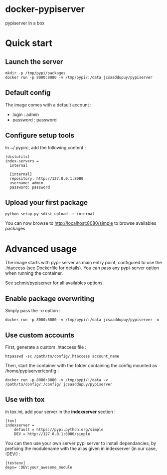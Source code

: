 docker-pypiserver
=================

pypiserver in a box


# Quick start

## Launch the server

    mkdir -p /tmp/pypi/packages
    docker run -p 8080:8080 -v /tmp/pypi/:/data jcsaaddupuy/pypiserver

## Default config

The image comes with a default account :

- login : admin
- password : password

## Configure setup tools

In ~/.pypirc, add the following content :

    [distutils]
    index-servers =
      internal

      [internal]
      repository: http://127.0.0.1:8080
      username: admin
      password: password

## Upload  your first package

```
python setup.py sdist upload -r internal
```

You can now browse to [http://localhost:8080/simple](http://localhost:8080/simple)
to browse availables packages



# Advanced usage

The image starts with pypi-server as main entry point, configured to use the
.htaccess (see Dockerfile for details). You can pass any pypi-server option when
running the container.

See [schmir/pypiserver](https://github.com/schmir/pypiserver) for all availables
options.

## Enable package overwriting

Simply pass the _-o_ option :

    docker run -p 8080:8080 -v /tmp/pypi/:/data jcsaaddupuy/pypiserver -o


## Use custom accounts
First, generate a custom .htaccess file :

    htpasswd -sc /path/to/config/.htaccess account_name

Then, start the container with the folder containing the config mounted as
/home/pypiserver/config :

    docker run -p 8080:8080 -v /tmp/pypi/:/data -v /path/to/config/:/config/ jcsaaddupuy/pypiserver

## Use with tox

in tox.ini, add your server in the __indexserver__ section :

    [tox]
    indexserver =
        default = https://pypi.python.org/simple
        DEV = http://127.0.0.1:8080/simple

You can then use your own server pypi server to install dependancies, by
prefixing the modulename with the alias given in indexserver (in our case, :DEV:) :

    [testenv]
    deps= :DEV:your_awesome_module


